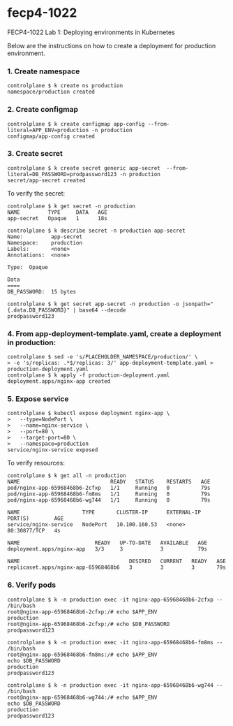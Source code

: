 # fecp4-1022
FECP4-1022 Lab 1: Deploying environments in Kubernetes

Below are the instructions on how to create a deployment for production environment.

### 1. Create namespace
```
controlplane $ k create ns production
namespace/production created
```
### 2. Create configmap
```
controlplane $ k create configmap app-config --from-literal=APP_ENV=production -n production 
configmap/app-config created
```
### 3. Create secret
```
controlplane $ k create secret generic app-secret  --from-literal=DB_PASSWORD=prodpassword123 -n production 
secret/app-secret created
```
To verify the secret:
```
controlplane $ k get secret -n production 
NAME         TYPE     DATA   AGE
app-secret   Opaque   1      18s
```
```
controlplane $ k describe secret -n production app-secret 
Name:         app-secret
Namespace:    production
Labels:       <none>
Annotations:  <none>

Type:  Opaque

Data
====
DB_PASSWORD:  15 bytes
```
```
controlplane $ k get secret app-secret -n production -o jsonpath="{.data.DB_PASSWORD}" | base64 --decode
prodpassword123
```
### 4. From app-deployment-template.yaml, create a deployment in production:
```
controlplane $ sed -e 's/PLACEHOLDER_NAMESPACE/production/' \
> -e 's/replicas: .*$/replicas: 3/' app-deployment-template.yaml > production-deployment.yaml
controlplane $ k apply -f production-deployment.yaml 
deployment.apps/nginx-app created
```
### 5. Expose service
```
controlplane $ kubectl expose deployment nginx-app \
>   --type=NodePort \
>   --name=nginx-service \
>   --port=80 \
>   --target-port=80 \
>   --namespace=production
service/nginx-service exposed
```
To verify resources:
```
controlplane $ k get all -n production 
NAME                             READY   STATUS    RESTARTS   AGE
pod/nginx-app-65968468b6-2cfxp   1/1     Running   0          79s
pod/nginx-app-65968468b6-fm8ms   1/1     Running   0          79s
pod/nginx-app-65968468b6-wg744   1/1     Running   0          79s

NAME                    TYPE       CLUSTER-IP      EXTERNAL-IP   PORT(S)        AGE
service/nginx-service   NodePort   10.100.160.53   <none>        80:30877/TCP   4s

NAME                        READY   UP-TO-DATE   AVAILABLE   AGE
deployment.apps/nginx-app   3/3     3            3           79s

NAME                                   DESIRED   CURRENT   READY   AGE
replicaset.apps/nginx-app-65968468b6   3         3         3       79s
```
### 6. Verify pods
```
controlplane $ k -n production exec -it nginx-app-65968468b6-2cfxp -- /bin/bash
root@nginx-app-65968468b6-2cfxp:/# echo $APP_ENV
production
root@nginx-app-65968468b6-2cfxp:/# echo $DB_PASSWORD
prodpassword123
```
```
controlplane $ k -n production exec -it nginx-app-65968468b6-fm8ms -- /bin/bash
root@nginx-app-65968468b6-fm8ms:/# echo $APP_ENV
echo $DB_PASSWORD
production
prodpassword123
```
```
controlplane $ k -n production exec -it nginx-app-65968468b6-wg744 -- /bin/bash
root@nginx-app-65968468b6-wg744:/# echo $APP_ENV
echo $DB_PASSWORD
production
prodpassword123
```
